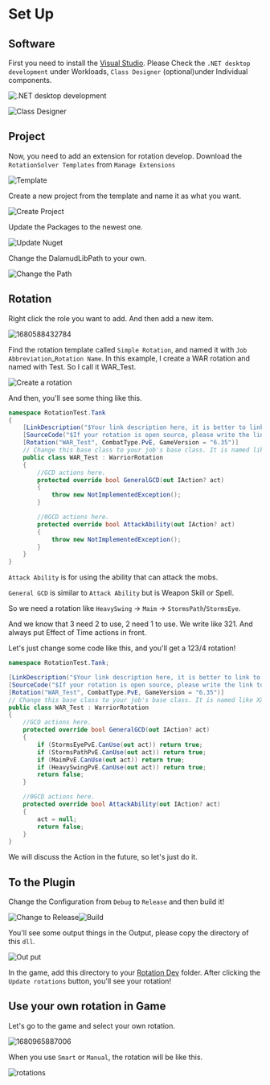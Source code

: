 # Set Up

## Software

First you need to install the [Visual Studio](https://visualstudio.microsoft.com/). Please Check the `.NET desktop development`  under Workloads, `Class Designer` (optional)under Individual components.

![.NET desktop development](assets/image-20230122152037534.png)

![Class Designer](assets/image-20230122152134510.png)

## Project

Now, you need to add an extension for rotation develop. Download the `RotationSolver Templates` from `Manage Extensions`

![Template](assets/1680587392644.png)

Create a new project from the template and name it as what you want.

![Create Project](assets/1680587583305.png)

Update the Packages to the newest one.

![Update Nuget](assets/1680587915851.png)

Change the DalamudLibPath to your own.

![Change the Path](assets/1680588115090.png)

## Rotation

Right click the role you want to add. And then add a new item.

![1680588432784](assets/1680588432784.png)

Find the rotation template called `Simple Rotation`, and named it with `Job Abbreviation`\_`Rotation Name`. In this example, I create a WAR rotation and named with Test. So I call it WAR_Test.

![Create a rotation](assets/1680588677659.png)

And then, you'll see some thing like this.

``` c#
namespace RotationTest.Tank
{
    [LinkDescription("$Your link description here, it is better to link to a png! this attribute can be multiple! $")]
    [SourceCode("$If your rotation is open source, please write the link to this attribute! $")]
	[Rotation("WAR_Test", CombatType.PvE, GameVersion = "6.35")]
    // Change this base class to your job's base class. It is named like XXX_Base.
    public class WAR_Test : WarriorRotation
    {
        //GCD actions here.
        protected override bool GeneralGCD(out IAction? act)
        {
            throw new NotImplementedException();
        }

        //0GCD actions here.
        protected override bool AttackAbility(out IAction? act)
        {
            throw new NotImplementedException();
        }
    }
}
```



`Attack Ability` is for using the ability that can attack the mobs.

`General GCD` is similar to `Attack Ability` but is Weapon Skill or Spell.

So we need a rotation like `HeavySwing` -> `Maim` -> `StormsPath`/`StormsEye`.

And we know that 3 need 2 to use, 2 need 1 to use. We write like 321. And always put Effect of Time actions in front.

Let's just change some code like this, and you'll get a 123/4 rotation!

``` c#
namespace RotationTest.Tank;

[LinkDescription("$Your link description here, it is better to link to a png! this attribute can be multiple! $")]
[SourceCode("$If your rotation is open source, please write the link to this attribute! $")]
[Rotation("WAR_Test", CombatType.PvE, GameVersion = "6.35")]
// Change this base class to your job's base class. It is named like XXX_Base.
public class WAR_Test : WarriorRotation
{
    //GCD actions here.
    protected override bool GeneralGCD(out IAction? act)
    {
        if (StormsEyePvE.CanUse(out act)) return true;
        if (StormsPathPvE.CanUse(out act)) return true;
        if (MaimPvE.CanUse(out act)) return true;
        if (HeavySwingPvE.CanUse(out act)) return true;
        return false;
    }

    //0GCD actions here.
    protected override bool AttackAbility(out IAction? act)
    {
        act = null;
        return false;
    }
}
```

We will discuss the Action in the future, so let's just do it.

## To the Plugin

Change the Configuration from `Debug` to `Release` and then build it!

![Change to Release](assets/image-20230404141821517.png)![Build](assets/image-20230404141847740.png)

You'll see some output things in the Output, please copy the directory of this `dll`.

![Out put](assets/1680589498456.png)

In the game, add this directory to your [Rotation Dev](extra-rotations.md) folder. After clicking the `Update rotations` button, you'll see your rotation!

## Use your own rotation in Game

Let's go to the game and select your own rotation.

![1680965887006](assets/1680965887006.png)

When you use `Smart` or `Manual`, the rotation will be like this.

![rotations](assets/image-20230408222335027.png)
